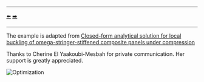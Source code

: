 ***
[⬅️](../013/README.md "Previous example")
[➡️](../015/README.md "Next example")
***

The example is adapted from [Closed-form analytical solution for local buckling of omega-stringer-stiffened composite panels under compression](https://doi.org/10.1016/j.compstruct.2024.118716)

Thanks to Cherine El Yaakoubi-Mesbah for private communication. Her support is greatly appreciated.

![Optimization](Load_scale_factors.png "Optimization results")
